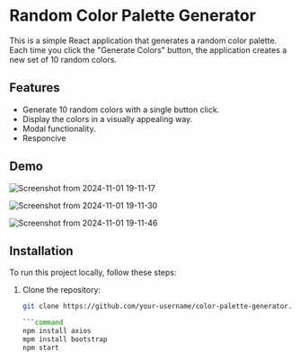 # Random Color Palette Generator

This is a simple React application that generates a random color palette. Each time you click the "Generate Colors" button, the application creates a new set of 10 random colors. 

## Features

- Generate 10 random colors with a single button click.
- Display the colors in a visually appealing way.
- Modal functionality.
- Responcive

## Demo

![Screenshot from 2024-11-01 19-11-17](https://github.com/user-attachments/assets/b7d9b2d7-25ed-4c7a-88fc-38e67a3c3537)

![Screenshot from 2024-11-01 19-11-30](https://github.com/user-attachments/assets/e5ebda08-6ad4-43ce-bf5b-5492ec4b6700)

![Screenshot from 2024-11-01 19-11-46](https://github.com/user-attachments/assets/97a2879b-92df-4943-9a33-0ff8f5b259bb)



## Installation

To run this project locally, follow these steps:

1. Clone the repository:

   ```bash
   git clone https://github.com/your-username/color-palette-generator.git

   ```command
   npm install axios
   mpm install bootstrap
   npm start
